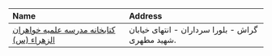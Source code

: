 | Name                                                                                                                     | Address                                          |
|:-------------------------------------------------------------------------------------------------------------------------|:-------------------------------------------------|
| [كتابخانه مدرسه علمیه خواهران الزهراء (س)](https://lib.ir/fa/library/477/كتابخانه-مدرسه-علمیه-خواهران-الزهراء-س/search/) | گراش - بلورا سرداران - انتهای خیابان شهید مطهری. |
